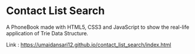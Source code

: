 # Contact List Search
A PhoneBook made with HTML5, CSS3 and JavaScript to show the real-life application of Trie Data Structure.

Link : https://umaidansari12.github.io/contact_list_search/index.html
